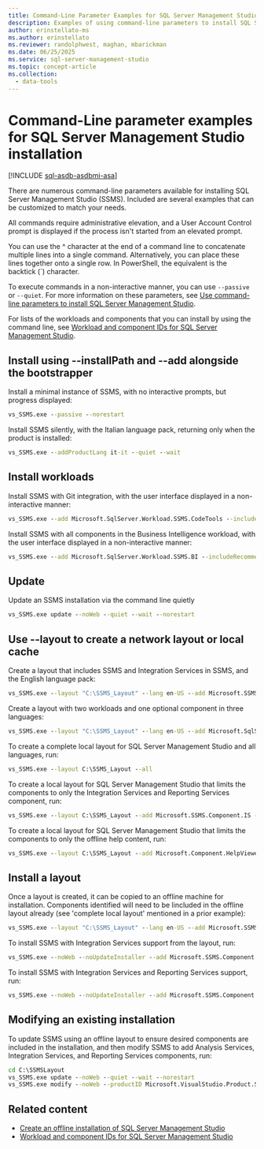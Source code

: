 ```yaml
---
title: Command-Line Parameter Examples for SQL Server Management Studio Installation
description: Examples of using command-line parameters to install SQL Server Management Studio (SSMS).
author: erinstellato-ms
ms.author: erinstellato
ms.reviewer: randolphwest, maghan, mbarickman
ms.date: 06/25/2025
ms.service: sql-server-management-studio
ms.topic: concept-article
ms.collection:
  - data-tools
---
```

# Command-Line parameter examples for SQL Server Management Studio installation

[!INCLUDE [sql-asdb-asdbmi-asa](../includes/applies-to-version/sql-asdb-asdbmi-asa.md)]

There are numerous command-line parameters available for installing SQL Server Management Studio (SSMS). Included are several examples that can be customized to match your needs.

All commands require administrative elevation, and a User Account Control prompt is displayed if the process isn't started from an elevated prompt.

You can use the ^ character at the end of a command line to concatenate multiple lines into a single command. Alternatively, you can place these lines together onto a single row. In PowerShell, the equivalent is the backtick (`) character.

To execute commands in a non-interactive manner, you can use `--passive` or `--quiet`. For more information on these parameters, see [Use command-line parameters to install SQL Server Management Studio](command-line-parameters.md).

For lists of the workloads and components that you can install by using the command line, see [Workload and component IDs for SQL Server Management Studio](workload-component-ids.md).

## Install using --installPath and --add alongside the bootstrapper

Install a minimal instance of SSMS, with no interactive prompts, but progress displayed:

```cmd
vs_SSMS.exe --passive --norestart
```

Install SSMS silently, with the Italian language pack, returning only when the product is installed:

```cmd
vs_SSMS.exe --addProductLang it-it --quiet --wait
```

## Install workloads

Install SSMS with Git integration, with the user interface displayed in a non-interactive manner:

```cmd
vs_SSMS.exe --add Microsoft.SqlServer.Workload.SSMS.CodeTools --includeRecommended --passive
```

Install SSMS with all components in the Business Intelligence workload, with the user interface displayed in a non-interactive manner:

```cmd
vs_SSMS.exe --add Microsoft.SqlServer.Workload.SSMS.BI --includeRecommended --passive --norestart
```

## Update

Update an SSMS installation via the command line quietly

```cmd
vs_SSMS.exe update --noWeb --quiet --wait --norestart
```

## Use --layout to create a network layout or local cache

Create a layout that includes SSMS and Integration Services in SSMS, and the English language pack:

```cmd
vs_SSMS.exe --layout "C:\SSMS_Layout" --lang en-US --add Microsoft.SSMS.Component.IS --includeRecommended
```

Create a layout with two workloads and one optional component in three languages:

```cmd
vs_SSMS.exe --layout "C:\SSMS_Layout" --lang en-US --add Microsoft.SqlServer.Workload.SSMS.HybridAndMigration --add Microsoft.SqlServer.Workload.SSMS.CodeTools --add Microsoft.Component.HelpViewer --lang en-US de-DE ja-JP
```

To create a complete local layout for SQL Server Management Studio and all languages, run:

```cmd
vs_SSMS.exe --layout C:\SSMS_Layout --all
```

To create a local layout for SQL Server Management Studio that limits the components to only the Integration Services and Reporting Services component, run:

```cmd
vs_SSMS.exe --layout C:\SSMS_Layout --add Microsoft.SSMS.Component.IS --add Microsoft.SSMS.Component.RS
```

To create a local layout for SQL Server Management Studio that limits the components to only the offline help content, run:

```cmd
vs_SSMS.exe --layout C:\SSMS_Layout --add Microsoft.Component.HelpViewer
```


## Install a layout

Once a layout is created, it can be copied to an offline machine for installation. Components identified will need to be lincluded in the offline layout already (see 'complete local layout' mentioned in a prior example):

```cmd
vs_SSMS.exe --layout "C:\SSMS_Layout" --lang en-US --add Microsoft.SSMS.Component.IS --includeRecommended
```

To install SSMS with Integration Services support from the layout, run:

```cmd
vs_SSMS.exe --noWeb --noUpdateInstaller --add Microsoft.SSMS.Component.IS --includeRecommended --passive
```

To install SSMS with Integration Services and Reporting Services support, run:

```cmd
vs_SSMS.exe --noWeb --noUpdateInstaller --add Microsoft.SSMS.Component.IS --add Microsoft.SSMS.Component.RS --includeRecommended --passive
```

## Modifying an existing installation

To update SSMS using an offline layout to ensure desired components are included in the installation, and then modify SSMS to add Analysis Services, Integration Services, and Reporting Services components, run:

```cmd
cd C:\SSMSLayout
vs_SSMS.exe update --noWeb --quiet --wait --norestart
vs_SSMS.exe modify --noWeb --productID Microsoft.VisualStudio.Product.SSMS --channelID SSMS.21.SSMS.Release --add Microsoft.SSMS.Component.AS --add Microsoft.SSMS.Component.IS --add Microsoft.SSMS.Component.RS --quiet --norestart
```


## Related content

- [Create an offline installation of SQL Server Management Studio](create-offline.md)
- [Workload and component IDs for SQL Server Management Studio](workload-component-ids.md)
